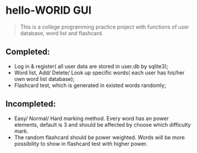 # hello-WORlD GUI
> This is a college programming practice project with functions of user database, word list and flashcard.
## Completed:
* Log in & register( all user data are stored in user.db by sqlite3);
* Word list, Add/ Delete/ Look up specific words( each user has his/her own word list database);
* Flashcard test, which is generated in existed words randomly;

## Incompleted:
* Easy/ Normal/ Hard marking method. Every word has an power elements, default is 3 and should be affected by choose which difficulty mark.
* The random flashcard should be power weighted. Words will be more possibility to show in flashcard test with higher power.
